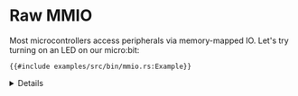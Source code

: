 # Raw MMIO

Most microcontrollers access peripherals via memory-mapped IO. Let's try turning on an LED on our
micro:bit:

```rust,editable,compile_fail
{{#include examples/src/bin/mmio.rs:Example}}
```

<details>

* GPIO 0 pin 21 is connected to the first column of the LED matrix, and pin 28 to the first row.

Run the example with:

```sh
cargo embed --bin mmio
```

</details>
